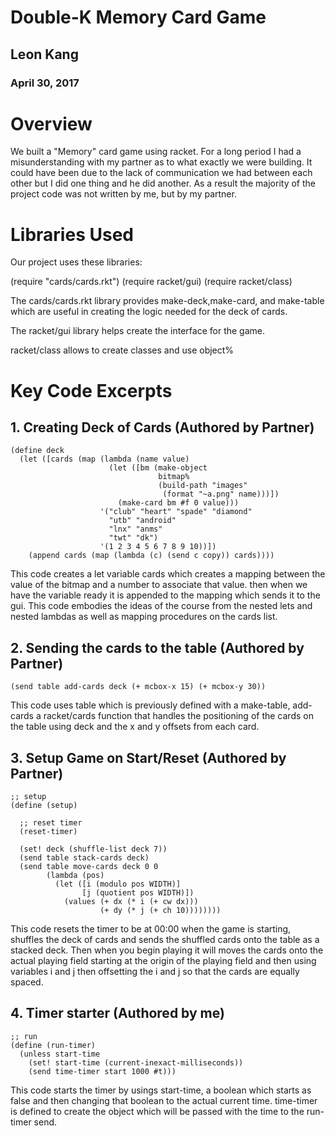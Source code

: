 # Double-K Memory Card Game

## Leon Kang
### April 30, 2017

# Overview
We built a "Memory" card game using racket. For a long period I had a 
misunderstanding with my partner as to what exactly we were building. 
It could have been due to the lack of communication we had between each other
but I did one thing and he did another. As a result the majority of the project code
was not written by me, but by my partner. 

# Libraries Used
Our project uses these libraries:

(require "cards/cards.rkt")
(require racket/gui)
(require racket/class)

The cards/cards.rkt library provides make-deck,make-card, and make-table which
are useful in creating the logic needed for the deck of cards.

The racket/gui library helps create the interface for the game.

racket/class allows to create classes and use object%

# Key Code Excerpts

## 1. Creating Deck of Cards (Authored by Partner)

```
(define deck 
  (let ([cards (map (lambda (name value)
                      (let ([bm (make-object
                                 bitmap%
                                 (build-path "images"
                                  (format "~a.png" name)))])
                        (make-card bm #f 0 value)))
                    '("club" "heart" "spade" "diamond"
                      "utb" "android"
                      "lnx" "anms"
                      "twt" "dk")
                    '(1 2 3 4 5 6 7 8 9 10))])
    (append cards (map (lambda (c) (send c copy)) cards))))
```
This code creates a let variable cards which creates a mapping between
the value of the bitmap and a number to associate that value. then when we have
the variable ready it is appended to the mapping which sends it to the gui. This
code embodies the ideas of the course from the nested lets and nested lambdas as well as
mapping procedures on the cards list. 

## 2. Sending the cards to the table (Authored by Partner)

```
(send table add-cards deck (+ mcbox-x 15) (+ mcbox-y 30))
```

This code uses table which is previously defined with a make-table, 
add-cards a racket/cards function that handles the positioning of the 
cards on the table using deck and the x and y offsets from each card.

## 3. Setup Game on Start/Reset (Authored by Partner)

```
;; setup
(define (setup)

  ;; reset timer
  (reset-timer)

  (set! deck (shuffle-list deck 7))
  (send table stack-cards deck)
  (send table move-cards deck 0 0
        (lambda (pos)
          (let ([i (modulo pos WIDTH)]
                [j (quotient pos WIDTH)])
            (values (+ dx (* i (+ cw dx)))
                    (+ dy (* j (+ ch 10))))))))
```

This code resets the timer to be at 00:00 when the game is starting, shuffles the deck of cards and 
sends the shuffled cards onto the table as a stacked deck. Then when you begin playing it will
moves the cards onto the actual playing field starting at the origin of the playing field and
then using variables i and j then offsetting the i and j so that the cards are equally spaced.

## 4. Timer starter (Authored by me)

```
;; run
(define (run-timer)
  (unless start-time
    (set! start-time (current-inexact-milliseconds))
    (send time-timer start 1000 #t)))
```

This code starts the timer by usings start-time, a boolean which starts as false and 
then changing that boolean to the actual current time. time-timer is defined to create 
the object which will be passed with the time to the run-timer send.